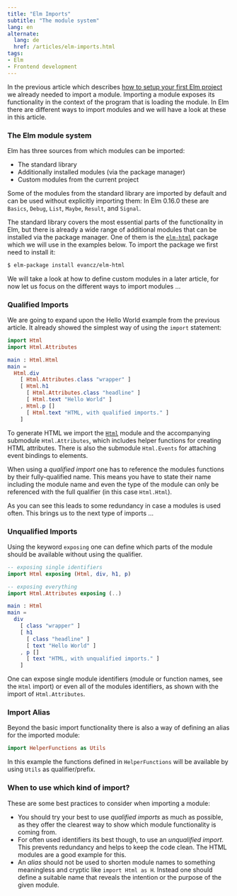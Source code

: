 ```yaml
---
title: "Elm Imports"
subtitle: "The module system"
lang: en
alternate:
  lang: de
  href: /articles/elm-imports.html
tags:
- Elm
- Frontend development
---
```


In the previous article which describes [how to setup your first Elm project](elm-setup-first-project.html) we already needed to import a module. Importing a module exposes its functionality in the context of the program that is loading the module. In Elm there are different ways to import modules and we will have a look at these in this article.

<!-- more -->

### The Elm module system

Elm has three sources from which modules can be imported:

* The standard library
* Additionally installed modules (via the package manager)
* Custom modules from the current project

Some of the modules from the standard library are imported by default and can be used without explicitly importing them: In Elm 0.16.0 these are `Basics`, `Debug`, `List`, `Maybe`, `Result`, and `Signal`.

The standard library covers the most essential parts of the functionality in Elm, but there is already a wide range of additional modules that can be installed via the package manager. One of them is the [`elm-html`](http://package.elm-lang.org/packages/evancz/elm-html/latest/) package which we will use in the examples below. To import the package we first need to install it:

```bash
$ elm-package install evancz/elm-html
```

We will take a look at how to define custom modules in a later article, for now let us focus on the different ways to import modules …

### Qualified Imports

We are going to expand upon the Hello World example from the previous article. It already showed the simplest way of using the `import` statement:

```elm
import Html
import Html.Attributes

main : Html.Html
main =
  Html.div
    [ Html.Attributes.class "wrapper" ]
    [ Html.h1
      [ Html.Attributes.class "headline" ]
      [ Html.text "Hello World" ]
    , Html.p []
      [ Html.text "HTML, with qualified imports." ]
    ]
```

To generate HTML we import the [`Html`](http://package.elm-lang.org/packages/evancz/elm-html/latest/) module and the accompanying submodule `Html.Attributes`, which includes helper functions for creating HTML attributes. There is also the submodule `Html.Events` for attaching event bindings to elements.

When using a *qualified import* one has to reference the modules functions by their fully-qualified name. This means you have to state their name including the module name and even the type of the module can only be referenced with the full qualifier (in this case `Html.Html`).

As you can see this leads to some redundancy in case a modules is used often. This brings us to the next type of imports …

### Unqualified Imports

Using the keyword `exposing` one can define which parts of the module should be available without using the qualifier.


```elm
-- exposing single identifiers
import Html exposing (Html, div, h1, p)

-- exposing everything
import Html.Attributes exposing (..)

main : Html
main =
  div
    [ class "wrapper" ]
    [ h1
      [ class "headline" ]
      [ text "Hello World" ]
    , p []
      [ text "HTML, with unqualified imports." ]
    ]
```

One can expose single module identifiers (module or function names, see the `Html` import) or even all of the modules identifiers, as shown with the import of `Html.Attributes`.

### Import Alias

Beyond the basic import functionality there is also a way of defining an alias for the imported module:

```elm
import HelperFunctions as Utils
```

In this example the functions defined in `HelperFunctions` will be available by using `Utils` as qualifier/prefix.

### When to use which kind of import?

These are some best practices to consider when importing a module:

* You should try your best to use *qualified imports* as much as possible, as they offer the clearest way to show which module functionality is coming from.
* For often used identifiers its best though, to use an *unqualified import*. This prevents redundancy and helps to keep the code clean. The HTML modules are a good example for this.
* An *alias* should not be used to shorten module names to something meaningless and cryptic like `import Html as H`. Instead one should define a suitable name that reveals the intention or the purpose of the given module.
